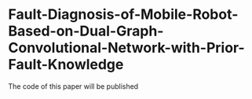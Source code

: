 # Fault-Diagnosis-of-Mobile-Robot-Based-on-Dual-Graph-Convolutional-Network-with-Prior-Fault-Knowledge
The code of this paper will be published

